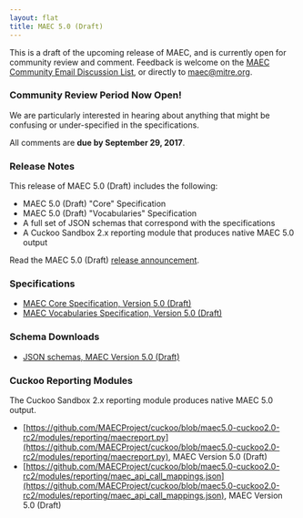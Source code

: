 ```yaml
---
layout: flat
title: MAEC 5.0 (Draft)
---
```


This is a draft of the upcoming release of MAEC, and is currently open for community review and comment. Feedback is welcome on the [MAEC Community Email Discussion List](http://maecproject.github.io/community/#discussion-lists--archives), or directly to [maec@mitre.org](mailto:maec@mitre.org).      

### Community Review Period Now Open!  

We are particularly interested in hearing about anything that might be confusing or under-specified in the specifications.

All comments are **due by September 29, 2017**.

### Release Notes

This release of MAEC 5.0 (Draft) includes the following:     

* MAEC 5.0 (Draft) "Core" Specification
* MAEC 5.0 (Draft) "Vocabularies" Specification
* A full set of JSON schemas that correspond with the specifications
* A Cuckoo Sandbox 2.x reporting module that produces native MAEC 5.0 output     

Read the MAEC 5.0 (Draft) [release announcement](http://making-security-measurable.1364806.n2.nabble.com/MAEC-MAEC-5-0-DRAFT-Release-td7589588.html).

### Specifications     

* [MAEC Core Specification, Version 5.0 (Draft)](https://docs.google.com/document/d/1cnjjZAPHITFjo_8xGVBo1mX9Qvo7pN-YJ4pRZwdsuL0/edit#)
* [MAEC Vocabularies Specification, Version 5.0 (Draft)](https://docs.google.com/document/d/1btZGq2H6xtSsjrweL6NMXx7KHg6B2yIZkz9nSe6JZfA/edit#)

### Schema Downloads     

* [JSON schemas, MAEC Version 5.0 (Draft)](https://github.com/MAECProject/schemas/tree/maec5.0-json)

### Cuckoo Reporting Modules     

The Cuckoo Sandbox 2.x reporting module produces native MAEC 5.0 output.

* [https://github.com/MAECProject/cuckoo/blob/maec5.0-cuckoo2.0-rc2/modules/reporting/maecreport.py](https://github.com/MAECProject/cuckoo/blob/maec5.0-cuckoo2.0-rc2/modules/reporting/maecreport.py), MAEC Version 5.0 (Draft)
* [https://github.com/MAECProject/cuckoo/blob/maec5.0-cuckoo2.0-rc2/modules/reporting/maec_api_call_mappings.json](https://github.com/MAECProject/cuckoo/blob/maec5.0-cuckoo2.0-rc2/modules/reporting/maec_api_call_mappings.json), MAEC Version 5.0 (Draft)
